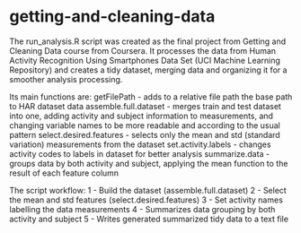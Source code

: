# getting-and-cleaning-data

The run_analysis.R script was created as the final project from Getting and Cleaning Data course from Coursera.
It processes the data from Human Activity Recognition Using Smartphones Data Set (UCI Machine Learning Repository) 
and creates a tidy dataset, merging data and organizing it for a smoother analysis processing.

Its main functions are:
getFilePath - adds to a relative file path the base path to HAR dataset data
assemble.full.dataset - merges train and test dataset into one, adding activity and subject information to measurements,
			and changing variable names to be more readable and according to the usual pattern
select.desired.features - selects only the mean and std (standard variation) measurements from the dataset
set.activity.labels - changes activity codes to labels in dataset for better analysis
summarize.data - groups data by both activity and subject, applying the mean function to the result of each feature column

The script workflow:
1 - Build the dataset (assemble.full.dataset)
2 - Select the mean and std features (select.desired.features)
3 - Set activity names labelling the data measurements
4 - Summarizes data grouping by both activity and subject
5 - Writes generated summarized tidy data to a text file